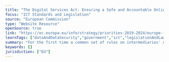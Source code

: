 ```yaml
---
title: "The Digital Services Act: Ensuring a Safe and Accountable Online Environment"
focus: "ICT Standards and Legislation"
source: "European Commission"
type: "Website Resource"
openSource: true
link: "https://ec.europa.eu/info/strategy/priorities-2019-2024/europe-fit-digital-age/digital-services-act-ensuring-safe-and-accountable-online-environment_en"
learnTags: ["dataAndDataSecurity","government","ict","legislationAndLaw","framework","regulation"]
summary: "For the first time a common set of rules on intermediaries' obligations and accountability across the single market will open up new opportunities to provide digital services across borders, while ensuring a high level of protection to all users, no matter where they live in the EU."
keywords: []
jurisdiction: ["EU"]
---
```

